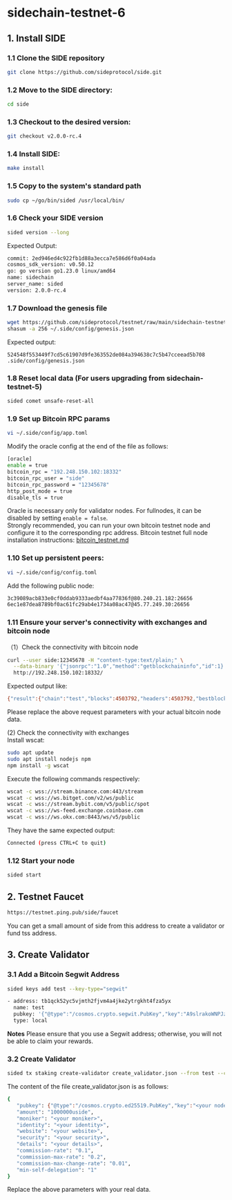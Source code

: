 # sidechain-testnet-6

## 1. Install SIDE
### 1.1 Clone the SIDE repository
```sh
git clone https://github.com/sideprotocol/side.git
```

### 1.2 Move to the SIDE directory:
```sh
cd side
```

### 1.3 Checkout to the desired version:
```sh
git checkout v2.0.0-rc.4
```

### 1.4 Install SIDE:
```sh
make install
```

### 1.5 Copy to the system's standard path
```sh
sudo cp ~/go/bin/sided /usr/local/bin/
```

### 1.6 Check your SIDE version
```sh
sided version --long
```
Expected Output:
```sh
commit: 2ed946ed4c922fb1d88a3ecca7e586d6f0a04ada
cosmos_sdk_version: v0.50.12
go: go version go1.23.0 linux/amd64
name: sidechain
server_name: sided
version: 2.0.0-rc.4
```

### 1.7 Download the genesis file
```sh
wget https://github.com/sideprotocol/testnet/raw/main/sidechain-testnet-6/genesis.json -O ~/.side/config/genesis.json
shasum -a 256 ~/.side/config/genesis.json
```
Expected output:
```
524548f553449f7cd5c61907d9fe363552de084a394638c7c5b47cceead5b708  .side/config/genesis.json
```

### 1.8 Reset local data (For users upgrading from sidechain-testnet-5)
```sh
sided comet unsafe-reset-all
```

### 1.9 Set up Bitcoin RPC params
```sh
vi ~/.side/config/app.toml
```
Modify the oracle config at the end of the file as follows:
```sh
[oracle]
enable = true
bitcoin_rpc = "192.248.150.102:18332"
bitcoin_rpc_user = "side"
bitcoin_rpc_password = "12345678"
http_post_mode = true
disable_tls = true
```
Oracle is necessary only for validator nodes. For fullnodes, it can be disabled by setting `enable = false`.  
Strongly recommended, you can run your own bitcoin testnet node and configure it to the corresponding rpc address.
Bitcoin testnet full node installation instructions: [bitcoin_testnet.md](https://github.com/sideprotocol/testnet/blob/main/sidechain-testnet-6/bitcoin_testnet.md)

### 1.10 Set up persistent peers:
```sh
vi ~/.side/config/config.toml
```
Add the following public node:
```sh
3c39089acb833e0cf0ddab9333aedbf4aa77836f@80.240.21.182:26656
6ec1e87dea8789bf0ac61fc29ab4e1734a08ac47@45.77.249.30:26656
```

### 1.11 Ensure your server's connectivity with exchanges and bitcoin node
（1）Check the connectivity with bitcoin node
```sh
curl --user side:12345678 -H "content-type:text/plain;" \
  --data-binary '{"jsonrpc":"1.0","method":"getblockchaininfo","id":1}' \
  http://192.248.150.102:18332/
```
Expected output like:
```sh
{"result":{"chain":"test","blocks":4503792,"headers":4503792,"bestblockhash":"000000000085742ffa0c14d1db2f58f11d8615bb0edc888e45c0fe42185afd3f","difficulty":1,"time":1749171495,"mediantime":1749165772,"verificationprogress":0.9999959783651268,"initialblockdownload":false,"chainwork":"0000000000000000000000000000000000000000000016a6a5945805353412da","size_on_disk":194506803542,"pruned":false,"warnings":["Unknown new rules activated (versionbit 1)","This is a pre-release test build - use at your own risk - do not use for mining or merchant applications"]},"error":null,"id":1}
```
Please replace the above request parameters with your actual bitcoin node data.

(2) Check the connectivity with exchanges  
Install wscat:
```sh
sudo apt update
sudo apt install nodejs npm
npm install -g wscat
```

Execute the following commands respectively:
```sh
wscat -c wss://stream.binance.com:443/stream
wscat -c wss://ws.bitget.com/v2/ws/public
wscat -c wss://stream.bybit.com/v5/public/spot
wscat -c wss://ws-feed.exchange.coinbase.com
wscat -c wss://ws.okx.com:8443/ws/v5/public
```
They have the same expected output:
```sh
Connected (press CTRL+C to quit)
```

### 1.12 Start your node
```sh
sided start
```

## 2. Testnet Faucet
```sh
https://testnet.ping.pub/side/faucet
```
You can get a small amount of side from this address to create a validator or fund tss address.

## 3. Create Validator

### 3.1 Add a **Bitcoin Segwit Address**
```sh
sided keys add test --key-type="segwit"

- address: tb1qck52yc5vjmth2fjvm4a4jke2ytrgkht4fza5yx
  name: test
  pubkey: '{"@type":"/cosmos.crypto.segwit.PubKey","key":"A9slrakoWNPJz6RYLwbLggGKvRlQUXyAHFk4gNegy7jI"}'
  type: local
```
**Notes**
Please ensure that you use a Segwit address; otherwise, you will not be able to claim your rewards.

### 3.2 Create Validator
```sh
sided tx staking create-validator create_validator.json --from test --chain-id sidechain-testnet-6 --fees 1000uside --gas auto
```
The content of the file create_validator.json is as follows:
```sh
{
   "pubkey": {"@type":"/cosmos.crypto.ed25519.PubKey","key":"<your node pubkey>"},
   "amount": "1000000uside",
   "moniker": "<your moniker>",
   "identity": "<your identity>",
   "website": "<your website>",
   "security": "<your security>",
   "details": "<your details>",
   "commission-rate": "0.1",
   "commission-max-rate": "0.2",
   "commission-max-change-rate": "0.01",
   "min-self-delegation": "1"
}
```
Replace the above parameters with your real data.
